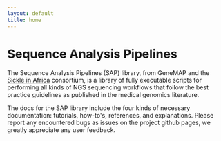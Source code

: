 ```yaml
---
layout: default
title: home
---
```


# Sequence Analysis Pipelines

The Sequence Analysis Pipelines (SAP) library, from GeneMAP and the [Sickle in Africa](https://www.sickleinafrica.org/) consortium, is a library of fully executable scripts for performing all kinds of NGS sequencing workflows that follow the best practice guidelines as published in the medical genomics literature. 

The docs for the SAP library include the four kinds of necessary documentation: tutorials, how-to's, references, and explanations. Please report any encountered bugs as issues on the project github pages, we greatly appreciate any user feedback. 